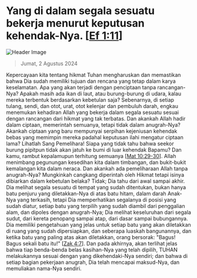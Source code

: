 
# Yang di dalam segala sesuatu bekerja menurut keputusan kehendak-Nya. [[Ef 1:11](http://alkitab.sabda.org/?Ef%201:11)]

![Header Image](https://alkitab.app/slice/sunrise.jpg)

> Jumat, 2 Agustus 2024

Kepercayaan kita tentang hikmat Tuhan mengharuskan dan memastikan bahwa Dia sudah memiliki tujuan dan rencana yang tetap dalam karya keselamatan. Apa yang akan terjadi dengan penciptaan tanpa rancangan-Nya? Apakah masih ada ikan di laut, atau burung-burung di udara, kalau mereka terbentuk berdasarkan kebetulan saja? Sebenarnya, di setiap tulang, sendi, dan otot, urat, otot kelenjar dan pembuluh darah, engkau menemukan kehadiran Allah yang bekerja dalam segala sesuatu sesuai dengan rancangan dari hikmat yang tak terbatas. Dan akankah Allah hadir dalam ciptaan, memerintah semuanya, tetapi tidak dalam anugrah-Nya? Akankah ciptaan yang baru mempunyai serpihan kejeniusan kehendak bebas yang memimpin mereka padahal keputusan ilahi mengatur ciptaan lama? Lihatlah Sang Pemelihara! Siapa yang tidak tahu bahwa seekor burung pipitpun tidak akan jatuh ke bumi di luar kehendak Bapamu? Dan kamu, rambut kepalamupun terhitung semuanya [[Mat 10:29-30](http://alkitab.sabda.org/?Mat%2010:29-30)]. Allah menimbang pegunungan kesedihan kita dalam timbangan, dan bukit-bukit kemalangan kita dalam neraca. Dan akankah ada pemeliharaan Allah tanpa anugrah-Nya? Mungkinkah cangkang diperintah oleh Hikmat tetapi isinya dibiarkan dalam kebetulan belaka? Tidak; Dia tahu dari awal sampai akhir. Dia melihat segala sesuatu di tempat yang sudah ditentukan, bukan hanya batu penjuru yang diletakkan-Nya di atas batu hitam, dalam darah Anak-Nya yang terkasih, tetapi Dia memperhatikan segalanya di posisi yang sudah diatur, setiap batu yang terpilih yang sudah diambil dari penggalian alam, dan dipoles dengan anugrah-Nya; Dia melihat keseluruhan dari segala sudut, dari kereta penopang sampai atap, dari dasar sampai bubungannya. Dia memiliki pengetahuan yang jelas untuk setiap batu yang akan diletakkan di ruang yang sudah dipersiapkan, dan seberapa luaskah bangunannya, dan ketika batu yang paling atas akan diletakkan, orang bersorak: "Bagus! Bagus sekali batu itu!" [[Zak 4:7](http://alkitab.sabda.org/?Zak%204:7)]. Dan pada akhirnya, akan terlihat jelas bahwa tiap benda-benda belas kasihan-Nya yang telah dipilih, TUHAN melakukannya sesuai dengan yang dikehendaki-Nya sendiri; dan bahwa di setiap bagian pekerjaan anugrah, Dia telah mencapai maksud-Nya, dan memuliakan nama-Nya sendiri.
    